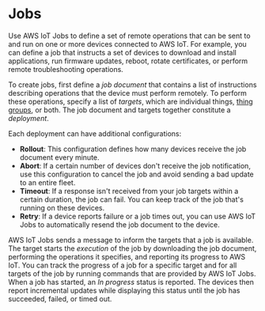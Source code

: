 # Jobs<a name="iot-jobs"></a>

Use AWS IoT Jobs to define a set of remote operations that can be sent to and run on one or more devices connected to AWS IoT\. For example, you can define a job that instructs a set of devices to download and install applications, run firmware updates, reboot, rotate certificates, or perform remote troubleshooting operations\.

To create jobs, first define a *job document* that contains a list of instructions describing operations that the device must perform remotely\. To perform these operations, specify a list of *targets*, which are individual things, [thing groups](thing-groups.md), or both\. The job document and targets together constitute a *deployment*\.

Each deployment can have additional configurations:
+ **Rollout**: This configuration defines how many devices receive the job document every minute\.
+ **Abort**: If a certain number of devices don't receive the job notification, use this configuration to cancel the job and avoid sending a bad update to an entire fleet\.
+ **Timeout**: If a response isn't received from your job targets within a certain duration, the job can fail\. You can keep track of the job that's running on these devices\.
+ **Retry**: If a device reports failure or a job times out, you can use AWS IoT Jobs to automatically resend the job document to the device\.

AWS IoT Jobs sends a message to inform the targets that a job is available\. The target starts the *execution* of the job by downloading the job document, performing the operations it specifies, and reporting its progress to AWS IoT\. You can track the progress of a job for a specific target and for all targets of the job by running commands that are provided by AWS IoT Jobs\. When a job has started, an *In progress* status is reported\. The devices then report incremental updates while displaying this status until the job has succeeded, failed, or timed out\.